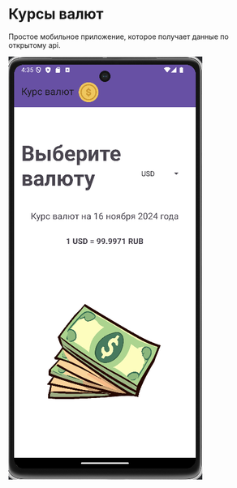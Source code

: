# Курсы валют

Простое мобильное приложение, которое получает данные по открытому api.

![Скриншот приложения](https://github.com/pentryyy/exchange_rate/blob/main/images/AppScreenshot.png)

